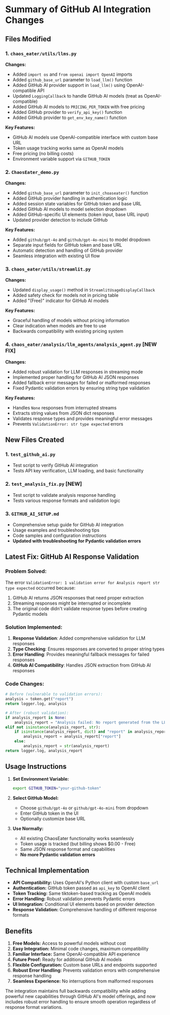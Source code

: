 # Summary of GitHub AI Integration Changes

## Files Modified

### 1. `chaos_eater/utils/llms.py`
**Changes:**
- Added `import os` and `from openai import OpenAI` imports
- Added `github_base_url` parameter to `load_llm()` function
- Added GitHub AI provider support in `load_llm()` using OpenAI-compatible API
- Updated `LoggingCallback` to handle GitHub AI models (treat as OpenAI-compatible)
- Added GitHub AI models to `PRICING_PER_TOKEN` with free pricing
- Added GitHub provider to `verify_api_key()` function  
- Added GitHub provider to `get_env_key_name()` function

**Key Features:**
- GitHub AI models use OpenAI-compatible interface with custom base URL
- Token usage tracking works same as OpenAI models
- Free pricing (no billing costs)
- Environment variable support via `GITHUB_TOKEN`

### 2. `ChaosEater_demo.py`
**Changes:**
- Added `github_base_url` parameter to `init_choaseater()` function
- Added GitHub provider handling in authentication logic
- Added session state variables for GitHub token and base URL
- Added GitHub AI models to model selection dropdown
- Added GitHub-specific UI elements (token input, base URL input)
- Updated provider detection to include GitHub

**Key Features:**
- Added `github/gpt-4o` and `github/gpt-4o-mini` to model dropdown
- Separate input fields for GitHub token and base URL
- Automatic detection and handling of GitHub provider
- Seamless integration with existing UI flow

### 3. `chaos_eater/utils/streamlit.py`
**Changes:**
- Updated `display_usage()` method in `StreamlitUsageDisplayCallback`
- Added safety check for models not in pricing table
- Added "(Free)" indicator for GitHub AI models

**Key Features:**
- Graceful handling of models without pricing information
- Clear indication when models are free to use
- Backwards compatibility with existing pricing system

### 4. `chaos_eater/analysis/llm_agents/analysis_agent.py` **[NEW FIX]**
**Changes:**
- Added robust validation for LLM responses in streaming mode
- Implemented proper handling for GitHub AI JSON responses
- Added fallback error messages for failed or malformed responses
- Fixed Pydantic validation errors by ensuring string type validation

**Key Features:**
- Handles `None` responses from interrupted streams
- Extracts string values from JSON dict responses
- Validates response types and provides meaningful error messages
- Prevents `ValidationError: str type expected` errors

## New Files Created

### 1. `test_github_ai.py`
- Test script to verify GitHub AI integration
- Tests API key verification, LLM loading, and basic functionality

### 2. `test_analysis_fix.py` **[NEW]**
- Test script to validate analysis response handling
- Tests various response formats and validation logic

### 3. `GITHUB_AI_SETUP.md`
- Comprehensive setup guide for GitHub AI integration
- Usage examples and troubleshooting tips
- Code samples and configuration instructions
- **Updated with troubleshooting for Pydantic validation errors**

## Latest Fix: GitHub AI Response Validation

### **Problem Solved:**
The error `ValidationError: 1 validation error for Analysis report str type expected` occurred because:
1. GitHub AI returns JSON responses that need proper extraction
2. Streaming responses might be interrupted or incomplete
3. The original code didn't validate response types before creating Pydantic models

### **Solution Implemented:**
1. **Response Validation**: Added comprehensive validation for LLM responses
2. **Type Checking**: Ensures responses are converted to proper string types
3. **Error Handling**: Provides meaningful fallback messages for failed responses
4. **GitHub AI Compatibility**: Handles JSON extraction from GitHub AI responses

### **Code Changes:**
```python
# Before (vulnerable to validation errors):
analysis = token.get("report")
return logger.log, analysis

# After (robust validation):
if analysis_report is None:
    analysis_report = "Analysis failed: No report generated from the LLM response."
elif not isinstance(analysis_report, str):
    if isinstance(analysis_report, dict) and "report" in analysis_report:
        analysis_report = analysis_report["report"]
    else:
        analysis_report = str(analysis_report)
return logger.log, analysis_report
```

## Usage Instructions

1. **Set Environment Variable:**
   ```bash
   export GITHUB_TOKEN="your-github-token"
   ```

2. **Select GitHub Model:**
   - Choose `github/gpt-4o` or `github/gpt-4o-mini` from dropdown
   - Enter GitHub token in the UI
   - Optionally customize base URL

3. **Use Normally:**
   - All existing ChaosEater functionality works seamlessly
   - Token usage is tracked (but billing shows $0.00 - Free)
   - Same JSON response format and capabilities
   - **No more Pydantic validation errors**

## Technical Implementation

- **API Compatibility:** Uses OpenAI's Python client with custom `base_url`
- **Authentication:** GitHub token passed as `api_key` to OpenAI client
- **Token Tracking:** Same tiktoken-based tracking as OpenAI models
- **Error Handling:** Robust validation prevents Pydantic errors
- **UI Integration:** Conditional UI elements based on provider detection
- **Response Validation:** Comprehensive handling of different response formats

## Benefits

1. **Free Models:** Access to powerful models without cost
2. **Easy Integration:** Minimal code changes, maximum compatibility  
3. **Familiar Interface:** Same OpenAI-compatible API experience
4. **Future Proof:** Ready for additional GitHub AI models
5. **Flexible Configuration:** Custom base URLs and endpoints supported
6. **Robust Error Handling:** Prevents validation errors with comprehensive response handling
7. **Seamless Experience:** No interruptions from malformed responses

The integration maintains full backwards compatibility while adding powerful new capabilities through GitHub AI's model offerings, and now includes robust error handling to ensure smooth operation regardless of response format variations.